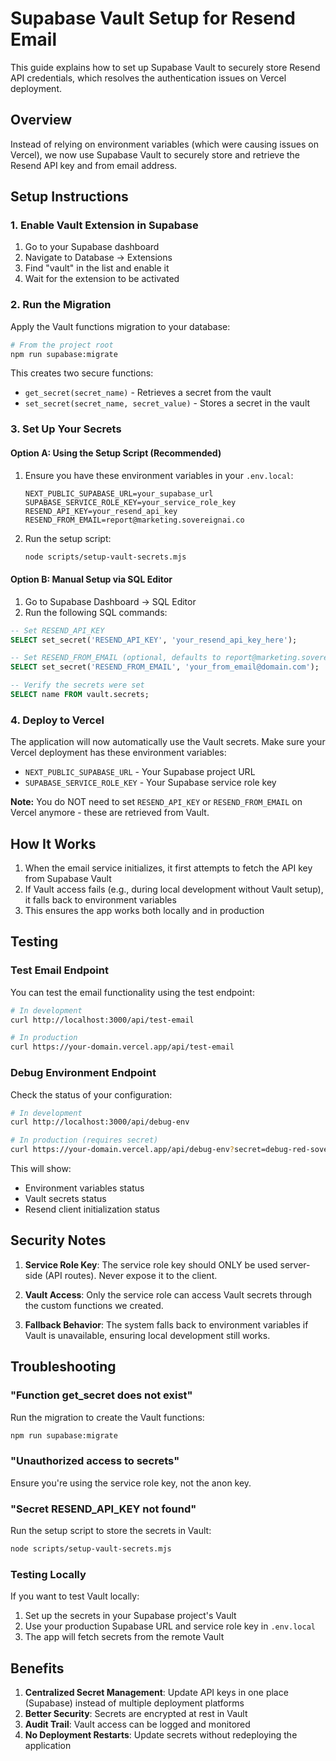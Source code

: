 # Supabase Vault Setup for Resend Email

This guide explains how to set up Supabase Vault to securely store Resend API credentials, which resolves the authentication issues on Vercel deployment.

## Overview

Instead of relying on environment variables (which were causing issues on Vercel), we now use Supabase Vault to securely store and retrieve the Resend API key and from email address.

## Setup Instructions

### 1. Enable Vault Extension in Supabase

1. Go to your Supabase dashboard
2. Navigate to Database → Extensions
3. Find "vault" in the list and enable it
4. Wait for the extension to be activated

### 2. Run the Migration

Apply the Vault functions migration to your database:

```bash
# From the project root
npm run supabase:migrate
```

This creates two secure functions:
- `get_secret(secret_name)` - Retrieves a secret from the vault
- `set_secret(secret_name, secret_value)` - Stores a secret in the vault

### 3. Set Up Your Secrets

#### Option A: Using the Setup Script (Recommended)

1. Ensure you have these environment variables in your `.env.local`:
   ```
   NEXT_PUBLIC_SUPABASE_URL=your_supabase_url
   SUPABASE_SERVICE_ROLE_KEY=your_service_role_key
   RESEND_API_KEY=your_resend_api_key
   RESEND_FROM_EMAIL=report@marketing.sovereignai.co
   ```

2. Run the setup script:
   ```bash
   node scripts/setup-vault-secrets.mjs
   ```

#### Option B: Manual Setup via SQL Editor

1. Go to Supabase Dashboard → SQL Editor
2. Run the following SQL commands:

```sql
-- Set RESEND_API_KEY
SELECT set_secret('RESEND_API_KEY', 'your_resend_api_key_here');

-- Set RESEND_FROM_EMAIL (optional, defaults to report@marketing.sovereignai.co)
SELECT set_secret('RESEND_FROM_EMAIL', 'your_from_email@domain.com');

-- Verify the secrets were set
SELECT name FROM vault.secrets;
```

### 4. Deploy to Vercel

The application will now automatically use the Vault secrets. Make sure your Vercel deployment has these environment variables:

- `NEXT_PUBLIC_SUPABASE_URL` - Your Supabase project URL
- `SUPABASE_SERVICE_ROLE_KEY` - Your Supabase service role key

**Note:** You do NOT need to set `RESEND_API_KEY` or `RESEND_FROM_EMAIL` on Vercel anymore - these are retrieved from Vault.

## How It Works

1. When the email service initializes, it first attempts to fetch the API key from Supabase Vault
2. If Vault access fails (e.g., during local development without Vault setup), it falls back to environment variables
3. This ensures the app works both locally and in production

## Testing

### Test Email Endpoint

You can test the email functionality using the test endpoint:

```bash
# In development
curl http://localhost:3000/api/test-email

# In production
curl https://your-domain.vercel.app/api/test-email
```

### Debug Environment Endpoint

Check the status of your configuration:

```bash
# In development
curl http://localhost:3000/api/debug-env

# In production (requires secret)
curl https://your-domain.vercel.app/api/debug-env?secret=debug-red-sovereign-2024
```

This will show:
- Environment variables status
- Vault secrets status
- Resend client initialization status

## Security Notes

1. **Service Role Key**: The service role key should ONLY be used server-side (API routes). Never expose it to the client.

2. **Vault Access**: Only the service role can access Vault secrets through the custom functions we created.

3. **Fallback Behavior**: The system falls back to environment variables if Vault is unavailable, ensuring local development still works.

## Troubleshooting

### "Function get_secret does not exist"

Run the migration to create the Vault functions:
```bash
npm run supabase:migrate
```

### "Unauthorized access to secrets"

Ensure you're using the service role key, not the anon key.

### "Secret RESEND_API_KEY not found"

Run the setup script to store the secrets in Vault:
```bash
node scripts/setup-vault-secrets.mjs
```

### Testing Locally

If you want to test Vault locally:
1. Set up the secrets in your Supabase project's Vault
2. Use your production Supabase URL and service role key in `.env.local`
3. The app will fetch secrets from the remote Vault

## Benefits

1. **Centralized Secret Management**: Update API keys in one place (Supabase) instead of multiple deployment platforms
2. **Better Security**: Secrets are encrypted at rest in Vault
3. **Audit Trail**: Vault access can be logged and monitored
4. **No Deployment Restarts**: Update secrets without redeploying the application